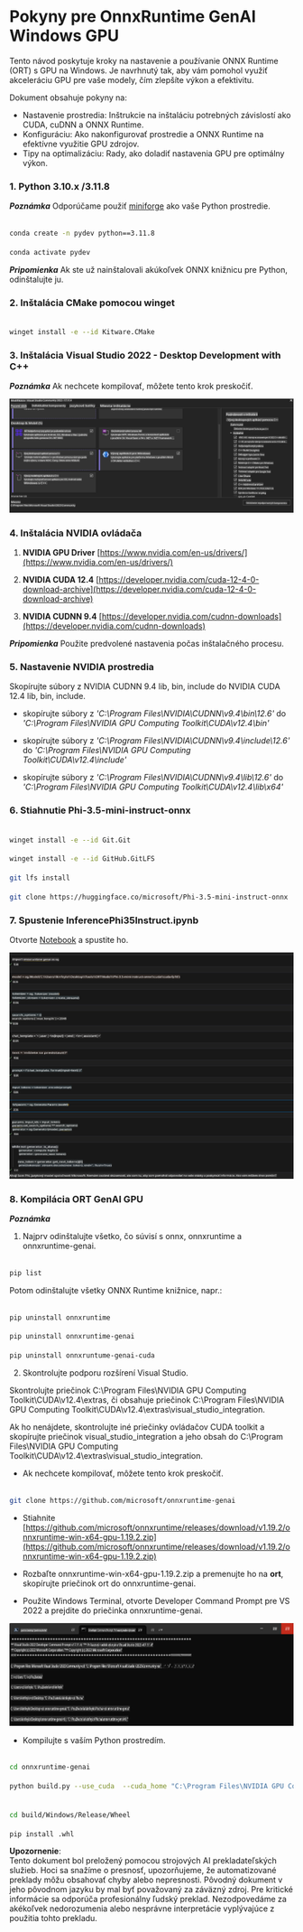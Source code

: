 # **Pokyny pre OnnxRuntime GenAI Windows GPU**

Tento návod poskytuje kroky na nastavenie a používanie ONNX Runtime (ORT) s GPU na Windows. Je navrhnutý tak, aby vám pomohol využiť akceleráciu GPU pre vaše modely, čím zlepšíte výkon a efektivitu.

Dokument obsahuje pokyny na:

- Nastavenie prostredia: Inštrukcie na inštaláciu potrebných závislostí ako CUDA, cuDNN a ONNX Runtime.
- Konfiguráciu: Ako nakonfigurovať prostredie a ONNX Runtime na efektívne využitie GPU zdrojov.
- Tipy na optimalizáciu: Rady, ako doladiť nastavenia GPU pre optimálny výkon.

### **1. Python 3.10.x /3.11.8**

   ***Poznámka*** Odporúčame použiť [miniforge](https://github.com/conda-forge/miniforge/releases/latest/download/Miniforge3-Windows-x86_64.exe) ako vaše Python prostredie.

   ```bash

   conda create -n pydev python==3.11.8

   conda activate pydev

   ```

   ***Pripomienka*** Ak ste už nainštalovali akúkoľvek ONNX knižnicu pre Python, odinštalujte ju.

### **2. Inštalácia CMake pomocou winget**

   ```bash

   winget install -e --id Kitware.CMake

   ```

### **3. Inštalácia Visual Studio 2022 - Desktop Development with C++**

   ***Poznámka*** Ak nechcete kompilovať, môžete tento krok preskočiť.

![CPP](../../../../../../translated_images/01.8964c1fa47e00dc36af710b967e72dd2f8a2be498e49c8d4c65c11ba105dedf8.sk.png)

### **4. Inštalácia NVIDIA ovládača**

1. **NVIDIA GPU Driver**  [https://www.nvidia.com/en-us/drivers/](https://www.nvidia.com/en-us/drivers/)

2. **NVIDIA CUDA 12.4** [https://developer.nvidia.com/cuda-12-4-0-download-archive](https://developer.nvidia.com/cuda-12-4-0-download-archive)

3. **NVIDIA CUDNN 9.4**  [https://developer.nvidia.com/cudnn-downloads](https://developer.nvidia.com/cudnn-downloads)

***Pripomienka*** Použite predvolené nastavenia počas inštalačného procesu.

### **5. Nastavenie NVIDIA prostredia**

Skopírujte súbory z NVIDIA CUDNN 9.4 lib, bin, include do NVIDIA CUDA 12.4 lib, bin, include.

- skopírujte súbory z *'C:\Program Files\NVIDIA\CUDNN\v9.4\bin\12.6'* do *'C:\Program Files\NVIDIA GPU Computing Toolkit\CUDA\v12.4\bin'*

- skopírujte súbory z *'C:\Program Files\NVIDIA\CUDNN\v9.4\include\12.6'* do *'C:\Program Files\NVIDIA GPU Computing Toolkit\CUDA\v12.4\include'*

- skopírujte súbory z *'C:\Program Files\NVIDIA\CUDNN\v9.4\lib\12.6'* do *'C:\Program Files\NVIDIA GPU Computing Toolkit\CUDA\v12.4\lib\x64'*

### **6. Stiahnutie Phi-3.5-mini-instruct-onnx**

   ```bash

   winget install -e --id Git.Git

   winget install -e --id GitHub.GitLFS

   git lfs install

   git clone https://huggingface.co/microsoft/Phi-3.5-mini-instruct-onnx

   ```

### **7. Spustenie InferencePhi35Instruct.ipynb**

   Otvorte [Notebook](../../../../../../code/09.UpdateSamples/Aug/ortgpu-phi35-instruct.ipynb) a spustite ho.

![RESULT](../../../../../../translated_images/02.be96d16e7b1007f1f3941f65561553e62ccbd49c962f3d4a9154b8326c033ec1.sk.png)

### **8. Kompilácia ORT GenAI GPU**

   ***Poznámka*** 
   
   1. Najprv odinštalujte všetko, čo súvisí s onnx, onnxruntime a onnxruntime-genai.

   ```bash

   pip list 
   
   ```

   Potom odinštalujte všetky ONNX Runtime knižnice, napr.:

   ```bash

   pip uninstall onnxruntime

   pip uninstall onnxruntime-genai

   pip uninstall onnxruntume-genai-cuda
   
   ```

   2. Skontrolujte podporu rozšírení Visual Studio.

   Skontrolujte priečinok C:\Program Files\NVIDIA GPU Computing Toolkit\CUDA\v12.4\extras, či obsahuje priečinok C:\Program Files\NVIDIA GPU Computing Toolkit\CUDA\v12.4\extras\visual_studio_integration. 
   
   Ak ho nenájdete, skontrolujte iné priečinky ovládačov CUDA toolkit a skopírujte priečinok visual_studio_integration a jeho obsah do C:\Program Files\NVIDIA GPU Computing Toolkit\CUDA\v12.4\extras\visual_studio_integration.

   - Ak nechcete kompilovať, môžete tento krok preskočiť.

   ```bash

   git clone https://github.com/microsoft/onnxruntime-genai

   ```

   - Stiahnite [https://github.com/microsoft/onnxruntime/releases/download/v1.19.2/onnxruntime-win-x64-gpu-1.19.2.zip](https://github.com/microsoft/onnxruntime/releases/download/v1.19.2/onnxruntime-win-x64-gpu-1.19.2.zip)

   - Rozbaľte onnxruntime-win-x64-gpu-1.19.2.zip a premenujte ho na **ort**, skopírujte priečinok ort do onnxruntime-genai.

   - Použite Windows Terminal, otvorte Developer Command Prompt pre VS 2022 a prejdite do priečinka onnxruntime-genai.

![RESULT](../../../../../../translated_images/03.53bb08e3bde53edd1735c5546fb32b9b0bdba93d8241c5e6e3196d8bc01adbd7.sk.png)

   - Kompilujte s vaším Python prostredím.

   ```bash

   cd onnxruntime-genai

   python build.py --use_cuda  --cuda_home "C:\Program Files\NVIDIA GPU Computing Toolkit\CUDA\v12.4" --config Release
 

   cd build/Windows/Release/Wheel

   pip install .whl

   ```

**Upozornenie**:  
Tento dokument bol preložený pomocou strojových AI prekladateľských služieb. Hoci sa snažíme o presnosť, upozorňujeme, že automatizované preklady môžu obsahovať chyby alebo nepresnosti. Pôvodný dokument v jeho pôvodnom jazyku by mal byť považovaný za záväzný zdroj. Pre kritické informácie sa odporúča profesionálny ľudský preklad. Nezodpovedáme za akékoľvek nedorozumenia alebo nesprávne interpretácie vyplývajúce z použitia tohto prekladu.